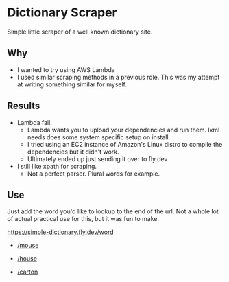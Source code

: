 
# Dictionary Scraper

Simple little scraper of a well known dictionary site.

## Why

- I wanted to try using AWS Lambda
- I used similar scraping methods in a previous role. This was my attempt at writing something similar for myself.


## Results

- Lambda fail.
    - Lambda wants you to upload your dependencies and run them. lxml needs does some system specific setup on install.
    - I tried using an EC2 instance of Amazon's Linux distro to compile the dependencies but it didn't work.
    - Ultimately ended up just sending it over to fly.dev
- I still like xpath for scraping.
    - Not a perfect parser. Plural words for example.

## Use

Just add the word you'd like to lookup to the end of the url.
Not a whole lot of actual practical use for this, but it was fun to make.

https://simple-dictionary.fly.dev/word

- [/mouse](https://simple-dictionary.fly.dev/mouse)

- [/house](https://simple-dictionary.fly.dev/house)

- [/carton](https://simple-dictionary.fly.dev/carton)

